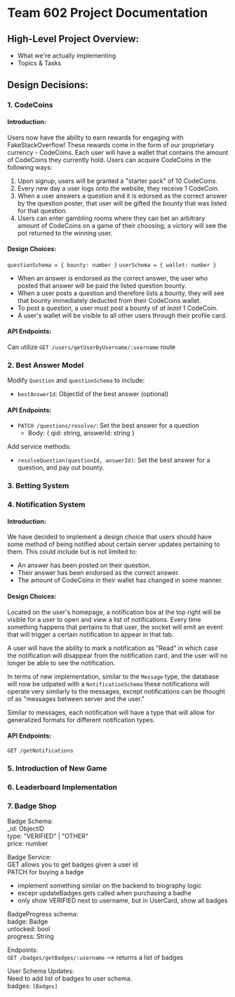 # Team 602 Project Documentation
## High-Level Project Overview:
- What we're actually implementing
- Topics & Tasks
## Design Decisions:

### 1. CodeCoins

#### Introduction:
Users now have the ability to earn rewards for engaging with FakeStackOverflow!  These rewards come in the form of our proprietary currency - CodeCoins.  Each user will have a wallet that contains the amount of CodeCoins they currently hold.  Users can acquire CodeCoins in the following ways:
1. Upon signup, users will be granted a "starter pack" of 10 CodeCoins.
2. Every new day a user logs onto the website, they receive 1 CodeCoin.
3. When a user answers a question and it is edorsed as the correct answer by the question poster, that user will be gifted the bounty that was listed for that question.
4. Users can enter gambling rooms where they can bet an arbitrary amount of CodeCoins on a game of their choosing; a victory will see the pot returned to the winning user.
#### Design Choices:
`questionSchema = { bounty: number }`
`userSchema = { wallet: number }`
- When an answer is endorsed as the correct answer, the user who posted that answer will be paid the listed question bounty.
- When a user posts a question and therefore lists a bounty, they will see that bounty immediately deducted from their CodeCoins wallet.
- To post a question, a user must post a bounty of <i>at least</i> 1 CodeCoin.
- A user's wallet will be visible to all other users through their profile card.
#### API Endpoints:
Can utilize `GET /users/getUserByUsername/:username` route

### 2. Best Answer Model

Modify `Question` and `questionSchema` to include:
- `bestAnswerId`: ObjectId of the best answer (optional)

#### API Endpoints:
- `PATCH /questions/resolve/`: Set the best answer for a question
  - Body: { qid: string, answerId: string }

Add service methods:
- `resolveQuestion(questionId, answerId)`: Set the best answer for a question, and pay out bounty.

### 3. Betting System
### 4. Notification System

#### Introduction:
We have decided to implement a design choice that users should have some method of being notified about certain server updates pertaining to them.  This could include but is not limited to:
- An answer has been posted on their question.
- Their answer has been endorsed as the correct answer.
- The amount of CodeCoins in their wallet has changed in some manner.
#### Design Choices:
Located on the user's homepage, a notification box at the top right will be visible for a user to open and view a list of notifications.  Every time something happens that pertains to that user, the socket will emit an event that will trigger a certain notification to appear in that tab.<br>

A user will have the ability to mark a notification as "Read" in which case the notification will disappear from the notification card, and the user will no longer be able to see the notification.<br>

In terms of new implementation, similar to the `Message` type, the database will now be udpated with a `NotificationSchema` these notifications will operate very similarly to the messages, except notifications can be thought of as "messages between server and the user."<br>

Similar to messages, each notification will have a type that will allow for generalized formats for different notification types.
#### API Endpoints:
`GET /getNotifications`


### 5. Introduction of New Game
### 6. Leaderboard Implementation
### 7. Badge Shop

Badge Schema:<br>
_id: ObjectID<br>
type: "VERIFIED" | "OTHER"<br>
price: number<br>

Badge Service:<br>
GET allows you to get badges given a user id<br>
PATCH for buying a badge<br> 
- implement something similar on the backend to biography logic
- excepr updateBadges gets called when purchasing a badhe
- only show VERIFIED next to username, but in UserCard, show all badges 

BadgeProgress schema:<br>
badge: Badge<br>
unlocked: bool<br>
progress: String<br>

Endpoints:<br>
`GET /badges/getBadges/:username` --> returns a list of badges<br>

User Schema Updates:<br>
Need to add list of badges to user schema.<br>
badges: `[Badges]`


